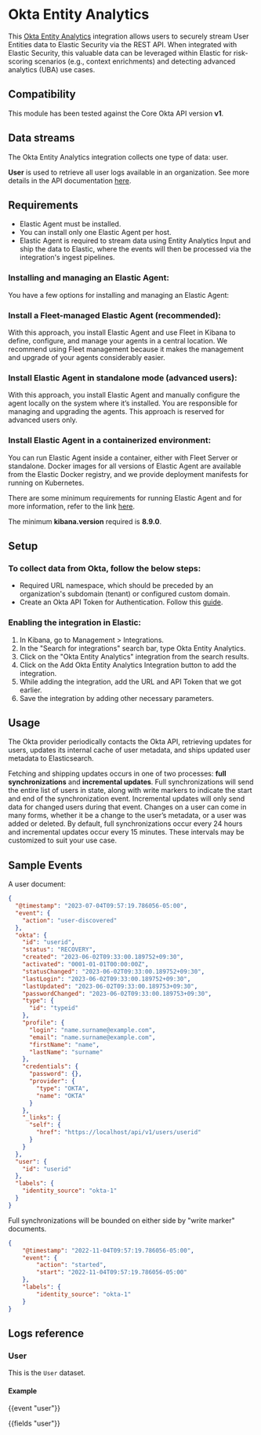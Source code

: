 # Okta Entity Analytics

This [Okta Entity Analytics](https://www.okta.com/) integration allows users to securely stream User Entities data to Elastic Security via the REST API. When integrated with Elastic Security, this valuable data can be leveraged within Elastic for risk-scoring scenarios (e.g., context enrichments) and detecting advanced analytics (UBA) use cases.

## Compatibility

This module has been tested against the Core Okta API version **v1**.

## Data streams

The Okta Entity Analytics integration collects one type of data: user.

**User** is used to retrieve all user logs available in an organization. See more details in the API documentation [here](https://developer.okta.com/docs/reference/api/users/#list-users).

## Requirements

- Elastic Agent must be installed.
- You can install only one Elastic Agent per host.
- Elastic Agent is required to stream data using Entity Analytics Input and ship the data to Elastic, where the events will then be processed via the integration's ingest pipelines.

### Installing and managing an Elastic Agent:

You have a few options for installing and managing an Elastic Agent:

### Install a Fleet-managed Elastic Agent (recommended):

With this approach, you install Elastic Agent and use Fleet in Kibana to define, configure, and manage your agents in a central location. We recommend using Fleet management because it makes the management and upgrade of your agents considerably easier.

### Install Elastic Agent in standalone mode (advanced users):

With this approach, you install Elastic Agent and manually configure the agent locally on the system where it’s installed. You are responsible for managing and upgrading the agents. This approach is reserved for advanced users only.

### Install Elastic Agent in a containerized environment:

You can run Elastic Agent inside a container, either with Fleet Server or standalone. Docker images for all versions of Elastic Agent are available from the Elastic Docker registry, and we provide deployment manifests for running on Kubernetes.

There are some minimum requirements for running Elastic Agent and for more information, refer to the link [here](https://www.elastic.co/guide/en/fleet/current/elastic-agent-installation.html).

The minimum **kibana.version** required is **8.9.0**.

## Setup

### To collect data from Okta, follow the below steps:

- Required URL namespace, which should be preceded by an organization's subdomain (tenant) or configured custom domain.
- Create an Okta API Token for Authentication. Follow this [guide](https://developer.okta.com/docs/guides/create-an-api-token/main/).

### Enabling the integration in Elastic:

1. In Kibana, go to Management > Integrations.
2. In the "Search for integrations" search bar, type Okta Entity Analytics.
3. Click on the "Okta Entity Analytics" integration from the search results.
4. Click on the Add Okta Entity Analytics Integration button to add the integration.
5. While adding the integration, add the URL and API Token that we got earlier.
6. Save the integration by adding other necessary parameters.

## Usage

The Okta provider periodically contacts the Okta API, retrieving updates for users, updates its internal cache of user metadata, and ships updated user metadata to Elasticsearch.

Fetching and shipping updates occurs in one of two processes: **full synchronizations** and **incremental updates**. Full synchronizations will send the entire list of users in state, along with write markers to indicate the start and end of the synchronization event. Incremental updates will only send data for changed users during that event. Changes on a user can come in many forms, whether it be a change to the user’s metadata, or a user was added or deleted. By default, full synchronizations occur every 24 hours and incremental updates occur every 15 minutes. These intervals may be customized to suit your use case.

## Sample Events

A user document:

```json
{
  "@timestamp": "2023-07-04T09:57:19.786056-05:00",
  "event": {
    "action": "user-discovered"
  },
  "okta": {
    "id": "userid",
    "status": "RECOVERY",
    "created": "2023-06-02T09:33:00.189752+09:30",
    "activated": "0001-01-01T00:00:00Z",
    "statusChanged": "2023-06-02T09:33:00.189752+09:30",
    "lastLogin": "2023-06-02T09:33:00.189752+09:30",
    "lastUpdated": "2023-06-02T09:33:00.189753+09:30",
    "passwordChanged": "2023-06-02T09:33:00.189753+09:30",
    "type": {
      "id": "typeid"
    },
    "profile": {
      "login": "name.surname@example.com",
      "email": "name.surname@example.com",
      "firstName": "name",
      "lastName": "surname"
    },
    "credentials": {
      "password": {},
      "provider": {
        "type": "OKTA",
        "name": "OKTA"
      }
    },
    "_links": {
      "self": {
        "href": "https://localhost/api/v1/users/userid"
      }
    }
  },
  "user": {
    "id": "userid"
  },
  "labels": {
    "identity_source": "okta-1"
  }
}
```

Full synchronizations will be bounded on either side by "write marker" documents.

```json
{
    "@timestamp": "2022-11-04T09:57:19.786056-05:00",
    "event": {
        "action": "started",
        "start": "2022-11-04T09:57:19.786056-05:00"
    },
    "labels": {
        "identity_source": "okta-1"
    }
}
```

## Logs reference

### User

This is the `User` dataset.

#### Example

{{event "user"}}

{{fields "user"}}

